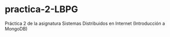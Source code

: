 # practica-2-LBPG
Práctica 2 de la asignatura Sistemas Distribuidos en Internet (Introducción a MongoDB)
